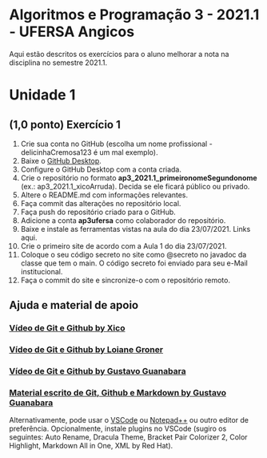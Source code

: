 # Algoritmos e Programação 3 - 2021.1 - UFERSA Angicos

Aqui estão descritos os exercícios para o aluno melhorar a nota na disciplina no semestre 2021.1.

# Unidade 1
## (1,0 ponto) Exercício 1
1. Crie sua conta no GitHub (escolha um nome profissional - delicinhaCremosa123 é um mal exemplo).
2. Baixe o [GitHub Desktop](https://desktop.github.com/).
3. Configure o GitHub Desktop com a conta criada.
4. Crie o repositório no formato **ap3_2021.1_primeironomeSegundonome** (ex.: ap3_2021.1_xicoArruda). Decida se ele ficará público ou privado.
5. Altere o README.md com informações relevantes.
6. Faça commit das alterações no repositório local.
6. Faça push do repositório criado para o GitHub.
7. Adicione a conta **ap3ufersa** como colaborador do repositório.
8. Baixe e instale as ferramentas vistas na aula do dia 23/07/2021. Links aqui.
9. Crie o primeiro site de acordo com a Aula 1 do dia 23/07/2021.
10. Coloque o seu código secreto no site como @secreto no javadoc da classe que tem o main. O código secreto foi enviado para seu e-Mail institucional.
11. Faça o commit do site e sincronize-o com o repositório remoto.

## Ajuda e material de apoio
### [Vídeo de Git e Github by Xico](https://drive.google.com/)
### [Vídeo de Git e Github by Loiane Groner](https://www.youtube.com/watch?v=UMhskLXJuq4)
### [Vídeo de Git e Github by Gustavo Guanabara](https://www.youtube.com/watch?v=xEKo29OWILE&list=PLHz_AreHm4dm7ZULPAmadvNhH6vk9oNZA)
### [Material escrito de Git, Github e Markdown by Gustavo Guanabara](git_github_gguanabara/)

Alternativamente, pode usar o [VSCode](https://code.visualstudio.com/) ou [Notepad++](https://notepad-plus-plus.org/downloads/) ou outro editor de preferência. Opcionalmente, instale plugins no VSCode (sugiro os seguintes: Auto Rename, Dracula Theme, Bracket Pair Colorizer 2, Color Highlight, Markdown All in One, XML by Red Hat).